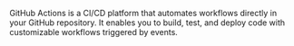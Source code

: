 GitHub Actions is a CI/CD platform that automates workflows directly in your GitHub repository. It enables you to build, test, and deploy code with customizable workflows triggered by events.